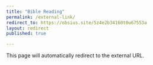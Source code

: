```yaml
---
title: "Bible Reading"
permalink: /external-link/
redirect_to: https://obsius.site/5z4e2b34160t0u67553a
layout: redirect
published: true

---
```


This page will automatically redirect to the external URL.